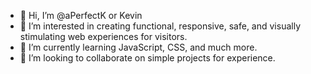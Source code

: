 - 👋 Hi, I’m @aPerfectK or Kevin
- 👀 I’m interested in creating functional, responsive, safe, and visually stimulating web experiences for visitors.
- 🌱 I’m currently learning JavaScript, CSS, and much more.
- 💞️ I’m looking to collaborate on simple projects for experience.

<!---
aPerfectK/aPerfectK is a ✨ special ✨ repository because its `README.md` (this file) appears on your GitHub profile.
You can click the Preview link to take a look at your changes.
--->
